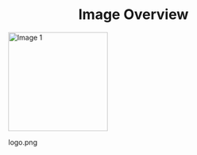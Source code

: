 <h1 style ="text-align: center;"> Image Overview </h1>
<div>
<div style="width="20%">
<img src="https://media.evkx.net/multimedia/models/lynk_and_co/logo_xst.png" alt="Image 1" style="width: 200px;">
<p>logo.png</p>
</div>
</div>
